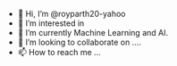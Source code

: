 - 👋 Hi, I’m @royparth20-yahoo
- 👀 I’m interested in 
- 🌱 I’m currently Machine Learning and AI.
- 💞️ I’m looking to collaborate on ....
- 📫 How to reach me ...

<!---
royparth20-yahoo/royparth20-yahoo is a ✨ special ✨ repository because its `README.md` (this file) appears on your GitHub profile.
You can click the Preview link to take a look at your changes.
--->
